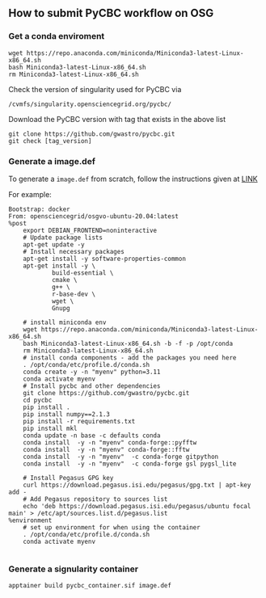 ## How to submit PyCBC workflow on OSG 

### Get a conda enviroment 

```
wget https://repo.anaconda.com/miniconda/Miniconda3-latest-Linux-x86_64.sh
bash Miniconda3-latest-Linux-x86_64.sh 
rm Miniconda3-latest-Linux-x86_64.sh
```

Check the version of singularity used for PyCBC via
```
/cvmfs/singularity.opensciencegrid.org/pycbc/ 
```
Download the PyCBC version with tag that exists in the above list

```
git clone https://github.com/gwastro/pycbc.git
git check [tag_version]
```

### Generate a image.def 

To generate a `image.def` from scratch, follow the instructions given at [LINK](https://portal.osg-htc.org/documentation/htc_workloads/using_software/containers-singularity/)

For example:
```
Bootstrap: docker
From: opensciencegrid/osgvo-ubuntu-20.04:latest
%post
    export DEBIAN_FRONTEND=noninteractive
    # Update package lists
    apt-get update -y
    # Install necessary packages
    apt-get install -y software-properties-common
    apt-get install -y \
            build-essential \
            cmake \
            g++ \
            r-base-dev \
            wget \
            Gnupg

    # install miniconda env
    wget https://repo.anaconda.com/miniconda/Miniconda3-latest-Linux-x86_64.sh
    bash Miniconda3-latest-Linux-x86_64.sh -b -f -p /opt/conda
    rm Miniconda3-latest-Linux-x86_64.sh
    # install conda components - add the packages you need here
    . /opt/conda/etc/profile.d/conda.sh
    conda create -y -n "myenv" python=3.11
    conda activate myenv
    # Install pycbc and other dependencies
    git clone https://github.com/gwastro/pycbc.git
    cd pycbc
    pip install .
    pip install numpy==2.1.3
    pip install -r requirements.txt
    pip install mkl
    conda update -n base -c defaults conda
    conda install  -y -n "myenv" conda-forge::pyfftw
    conda install  -y -n "myenv" conda-forge::fftw
    conda install  -y -n "myenv"  -c conda-forge gitpython
    conda install  -y -n "myenv"  -c conda-forge gsl pygsl_lite
    
    # Install Pegasus GPG key
    curl https://download.pegasus.isi.edu/pegasus/gpg.txt | apt-key add -
    # Add Pegasus repository to sources list
    echo 'deb https://download.pegasus.isi.edu/pegasus/ubuntu focal main' > /etc/apt/sources.list.d/pegasus.list
%environment
    # set up environment for when using the container
    . /opt/conda/etc/profile.d/conda.sh
    conda activate myenv
     
```

### Generate a signularity container 
```
apptainer build pycbc_container.sif image.def 
```

  
